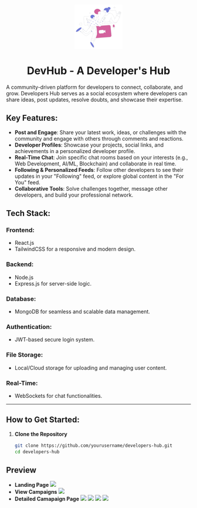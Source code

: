<div align="center">
    <img src="frontend/public/logoo.png" height="120px"/>
    <h1> DevHub - A Developer's Hub </h1>
</div>

A community-driven platform for developers to connect, collaborate, and grow. Developers Hub serves as a social ecosystem where developers can share ideas, post updates, resolve doubts, and showcase their expertise.



## Key Features:
- **Post and Engage**: Share your latest work, ideas, or challenges with the community and engage with others through comments and reactions.
- **Developer Profiles**: Showcase your projects, social links, and achievements in a personalized developer profile.
- **Real-Time Chat**: Join specific chat rooms based on your interests (e.g., Web Development, AI/ML, Blockchain) and collaborate in real time.
- **Following & Personalized Feeds**: Follow other developers to see their updates in your "Following" feed, or explore global content in the "For You" feed.
- **Collaborative Tools**: Solve challenges together, message other developers, and build your professional network.


## Tech Stack:
### **Frontend**:
- React.js  
- TailwindCSS for a responsive and modern design.

### **Backend**:
- Node.js  
- Express.js for server-side logic.

### **Database**:
- MongoDB for seamless and scalable data management.

### **Authentication**:
- JWT-based secure login system.

### **File Storage**:
- Local/Cloud storage for uploading and managing user content.

### **Real-Time**:
- WebSockets for chat functionalities.

---

## How to Get Started:
1. **Clone the Repository**  
   ```bash
   git clone https://github.com/yourusername/developers-hub.git
   cd developers-hub

## Preview
- **Landing Page**
  <img src="frontend/public/homePage.png">
  <br/>
- **View Campaigns**
  <img src="frontend/public/signupPage.png">
  <br/>
- **Detailed Camapaign Page**
  <img src="frontend/public/profilePage.png">
  <img src="frontend/public/notificationsPage.png">
  <img src="frontend/public/chatrooms.png">
  <img src="frontend/public/chatroom.png">
